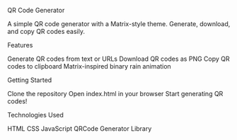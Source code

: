 QR Code Generator

A simple QR code generator with a Matrix-style theme. Generate, download, and copy QR codes easily.

Features

Generate QR codes from text or URLs
Download QR codes as PNG
Copy QR codes to clipboard
Matrix-inspired binary rain animation

Getting Started

Clone the repository
Open index.html in your browser
Start generating QR codes!

Technologies Used

HTML
CSS
JavaScript
QRCode Generator Library
